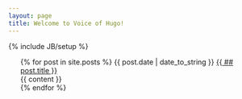 ```yaml
---
layout: page
title: Welcome to Voice of Hugo!
---
```

{% include JB/setup %}
<ul class="posts">
  {% for post in site.posts %}
    <span>{{ post.date | date_to_string }}</span>
    <a href="{{ BASE_PATH }}{{ post.url }}">{{ ## post.title }}</a>
    <div class="content">
      {{ content }}
    </div>
  {% endfor %}
</ul>
